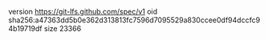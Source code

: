version https://git-lfs.github.com/spec/v1
oid sha256:a47363dd5b0e362d313813fc7596d7095529a830ccee0df94dccfc94b19719df
size 23366
